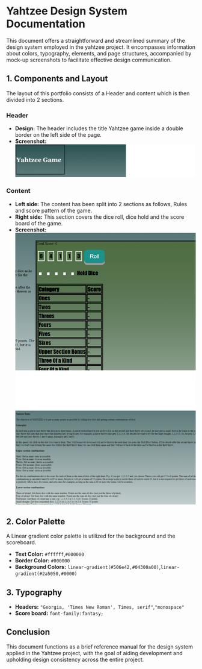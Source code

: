 # Yahtzee Design System Documentation

This document offers a straightforward and streamlined summary of the design system employed in the yahtzee project. It encompasses information about colors, typography, elements, and page structures, accompanied by mock-up screenshots to facilitate effective design communication.

## **1. Components and Layout**
The layout of this portfolio consists of a Header and content which is then divided into 2 sections.
### Header
- **Design:** The header includes the title Yahtzee game inside a double border on the left side of the page.
- **Screenshot:**
  ![Content Mock-up](<header.png>)


### Content
- **Left side:** The content has been split into 2 sections as follows, Rules and score pattern of the game.
- **Right side:** This section covers the dice roll, dice hold and the score board of the game.
- **Screenshot:**
![Content Mock-up](<game.png>)
![Content Mock-up](<content.png>)

## **2. Color Palette**

A Linear gradient color palette is utilized for the background and the scoreboard.

- **Text Color:** `#ffffff`,`#000000`
- **Border Color:** `#000000`
- **Background Colors:** `linear-gradient(#506e42,#04300a00)`,`linear-gradient(#2a5050,#0000)`

## **3. Typography**
- **Headers:** `"Georgia, 'Times New Roman', Times, serif"`,`"monospace"`
- **Score board:** `font-family:fantasy;`



## **Conclusion**
This document functions as a brief reference manual for the design system applied in the Yahtzee project, with the goal of aiding development and upholding design consistency across the entire project.